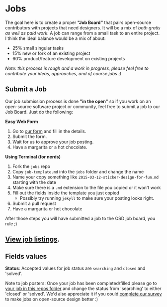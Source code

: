 # Jobs

The goal here is to create a proper **"Job Board"** that pairs open-source contributors with projects that need designers.
It will be a mix of _both gratis as well as paid work._
A job can range from a small task to an entire project.
I think the ideal balance would be a mix of about:

- 25% small singular tasks
- 15% new or fork of an existing project
- 60% product/feature development on existing projects

_Note: this process is rough and a work in progress, please feel free to contribute your ideas, approaches, and of course jobs :)_

## Submit a Job

Our job submission process is done **"in the open"** so if you work on an open-source software project or community, feel free to submit a job to our Job Board. Just do the following:

**Easy Web Form**

1. Go to [our form](https://opensourcedesign.net/jobs/job-form/) and fill in the details.
2. Submit the form.
3. Wait for us to approve your job posting.
4. Have a margarita or a hot chocolate.

**Using Terminal (for nerds)**

1. Fork the `jobs` repo
2. Copy `job-template.md` into the `jobs` folder and change the name
3. Name your copy something like `2015-03-12-sticker-design-for-fun.md` starting with the date
4. Make sure there is a `.md` extension to the file you copied or it won't work
5. Fill out the fields inside the template you just copied
   - Possibly try running `jekyll` to make sure your posting looks right.
6. Submit a pull request
7. Have a margarita or hot chocolate

After those steps you will have submitted a job to the OSD job board, you rule ;)

## [View job listings](https://opensourcedesign.net/jobs/).

## Fields values

**Status**: Accepted values for job status are `searching` and `closed` and 'solved'.

Note to job posters: Once your job has been completed/filled please go to [your job in this repos folder](https://github.com/opensourcedesign/jobs/tree/master/jobs) and change the status from 'searching' to either 'closed' or 'solved'. We'd also appreciate it if you could [complete our survey](https://cloud.opensourcedesign.net/apps/forms/DNTkJM32eWd9EQjn) to make jobs on open-source design better :) 
